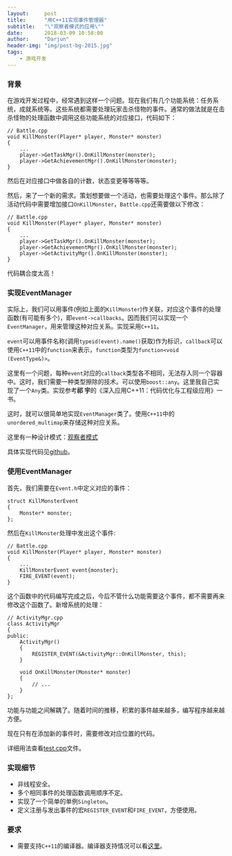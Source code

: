 ```yaml
---
layout:     post
title:      "用C++11实现事件管理器"
subtitle:   "\"观察者模式的应用\""
date:       2018-03-09 10:58:00
author:     "Darjun"
header-img: "img/post-bg-2015.jpg"
tags:
    - 游戏开发
---
```


### 背景
在游戏开发过程中，经常遇到这样一个问题。现在我们有几个功能系统：任务系统，成就系统等。这些系统都需要处理玩家击杀怪物的事件。通常的做法就是在击杀怪物的处理函数中调用这些功能系统的对应接口，代码如下：
```
// Battle.cpp
void KillMonster(Player* player, Monster* monster)
{
    ...
    player->GetTaskMgr().OnKillMonster(monster);
    player->GetAchievementMgr().OnKillMonster(monster);
}
```

然后在对应接口中做各自的计数，状态变更等等等等。

然后，来了一个新的需求。策划想要做一个活动，也需要处理这个事件。那么除了活动代码中需要增加接口`OnKillMonster`，`Battle.cpp`还需要做以下修改：
```
// Battle.cpp
void KillMonster(Player* player, Monster* monster)
{
    ...
    player->GetTaskMgr().OnKillMonster(monster);
    player->GetAchievementMgr().OnKillMonster(monster);
    player->GetActivityMgr().OnKillMonster(monster);
}
```

代码耦合度太高！

### 实现EventManager
实际上，我们可以用事件(例如上面的`KillMonster`)作关联，对应这个事件的处理函数(有可能有多个)，即`event->callbacks`。因而我们可以实现一个`EventManager`，用来管理这种对应关系。实现采用`C++11`。

`event`可以用事件名称(调用`typeid(event).name()`获取)作为标识，`callback`可以使用`C++11`中的`function`来表示，`function`类型为`function<void (EventType&)>`。

这里有一个问题，每种`event`对应的`callback`类型各不相同，无法存入同一个容器中。这时，我们需要一种类型擦除的技术。可以使用`boost::any`。这里我自己实现了一个`Any`类。实现参考**祁 宇**的《深入应用C++11：代码优化与工程级应用》一书。

这时，就可以很简单地实现`EventManager`类了。使用`C++11`中的`unordered_multimap`来存储这种对应关系。

这里有一种设计模式：[观察者模式][1]

具体实现代码见[github][2]。

### 使用EventManager

首先，我们需要在`Event.h`中定义对应的事件：
```
struct KillMonsterEvent
{
    Monster* monster;
};
```

然后在`KillMonster`处理中发出这个事件:
```
// Battle.cpp
void KillMonster(Player* player, Monster* monster)
{
    ...
    KillMonsterEvent event{monster};
    FIRE_EVENT(event);
}
```

这个函数中的代码编写完成之后，今后不管什么功能需要这个事件，都不需要再来修改这个函数了。新增系统的处理：
```
// ActivityMgr.cpp
class ActivityMgr
{
public:
    ActivityMgr()
    {
        REGISTER_EVENT(&ActivityMgr::OnKillMonster, this);
    }

    void OnKillMonster(Monster* monster)
    {
        // ...
    }
};
```

功能与功能之间解耦了。随着时间的推移，积累的事件越来越多，编写程序越来越方便。

现在只有在添加新的事件时，需要修改对应位置的代码。

详细用法查看[test.cpp][3]文件。

### 实现细节

* 非线程安全。
* 多个相同事件的处理函数调用顺序不定。
* 实现了一个简单的单例`Singleton`。
* 定义注册与发出事件的宏`REGISTER_EVENT`和`FIRE_EVENT`，方便使用。

### 要求

* 需要支持`C++11`的编译器。编译器支持情况可以看[这里][4]。

[1]: https://zh.wikipedia.org/zh-hans/%E8%A7%82%E5%AF%9F%E8%80%85%E6%A8%A1%E5%BC%8F
[2]: https://github.com/darjun/event-manager
[3]: https://github.com/darjun/event-manager/blob/master/test.cpp
[4]: http://zh.cppreference.com/w/cpp/compiler_support